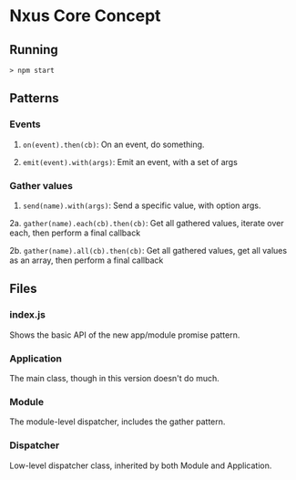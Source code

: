 # Nxus Core Concept

## Running

```
> npm start
```

## Patterns

### Events

1. `on(event).then(cb)`: On an event, do something.

2. `emit(event).with(args)`: Emit an event, with a set of args

### Gather values

1. `send(name).with(args)`: Send a specific value, with option args.

2a. `gather(name).each(cb).then(cb)`: Get all gathered values, iterate over each, then perform a final callback 

2b. `gather(name).all(cb).then(cb)`: Get all gathered values, get all values as an array, then perform a final callback 

## Files

### index.js

Shows the basic API of the new app/module promise pattern.

### Application

The main class, though in this version doesn't do much.

### Module

The module-level dispatcher, includes the gather pattern.

### Dispatcher

Low-level dispatcher class, inherited by both Module and Application.
